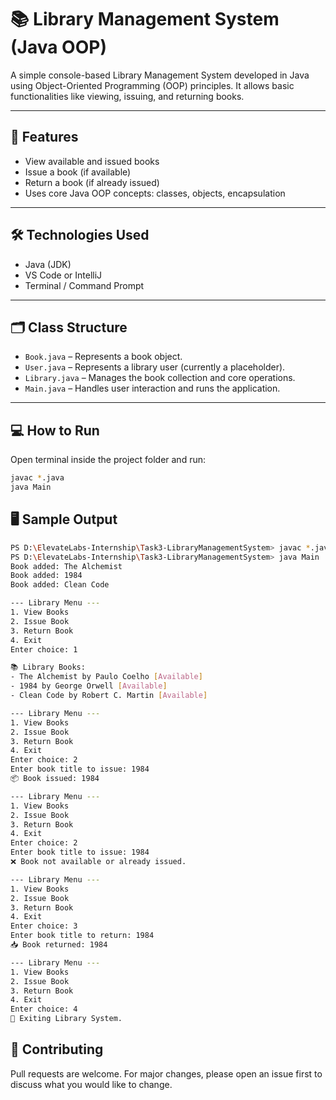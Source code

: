 # 📚 Library Management System (Java OOP)

A simple console-based Library Management System developed in Java using Object-Oriented Programming (OOP) principles. It allows basic functionalities like viewing, issuing, and returning books.

---

## 🚀 Features

- View available and issued books
- Issue a book (if available)
- Return a book (if already issued)
- Uses core Java OOP concepts: classes, objects, encapsulation

---

## 🛠️ Technologies Used

- Java (JDK)
- VS Code or IntelliJ
- Terminal / Command Prompt

---

## 🗂️ Class Structure

- `Book.java` – Represents a book object.
- `User.java` – Represents a library user (currently a placeholder).
- `Library.java` – Manages the book collection and core operations.
- `Main.java` – Handles user interaction and runs the application.

---

## 💻 How to Run

Open terminal inside the project folder and run:

```bash
javac *.java
java Main

```

## 🖥️ Sample Output

```bash
PS D:\ElevateLabs-Internship\Task3-LibraryManagementSystem> javac *.java
PS D:\ElevateLabs-Internship\Task3-LibraryManagementSystem> java Main
Book added: The Alchemist
Book added: 1984
Book added: Clean Code

--- Library Menu ---
1. View Books
2. Issue Book
3. Return Book
4. Exit
Enter choice: 1

📚 Library Books:
- The Alchemist by Paulo Coelho [Available]
- 1984 by George Orwell [Available]
- Clean Code by Robert C. Martin [Available]

--- Library Menu ---
1. View Books
2. Issue Book
3. Return Book
4. Exit
Enter choice: 2
Enter book title to issue: 1984
📦 Book issued: 1984

--- Library Menu ---
1. View Books
2. Issue Book
3. Return Book
4. Exit
Enter choice: 2
Enter book title to issue: 1984
❌ Book not available or already issued.

--- Library Menu ---
1. View Books
2. Issue Book
3. Return Book
4. Exit
Enter choice: 3
Enter book title to return: 1984
📥 Book returned: 1984

--- Library Menu ---
1. View Books
2. Issue Book
3. Return Book
4. Exit
Enter choice: 4
👋 Exiting Library System.
```

## 🤝 Contributing

Pull requests are welcome. For major changes, please open an issue first to discuss what you would like to change.